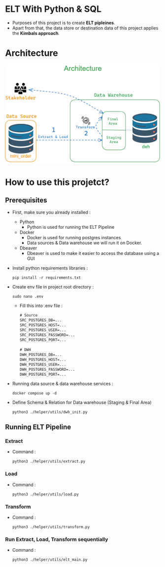 # ELT With Python & SQL

- Purposes of this project is to create **ELT pipleines**.
- Apart from that, the data store or destination data of this project applies the **Kimbals approach**.

# Architecture
![alt text](https://github.com/rahilaode/elt-with-python/blob/main/assets/architecture.png)

# How to use this projetct?
## Prerequisites
- First, make sure you already installed :
    - Python
        - Python is used for running the ELT Pipeline
    - Docker
        - Docker is used for running postgres instances
        - Data sources & Data warehouse we will run it on Docker.
    - Dbeaver
        - Dbeaver is used to make it easier to access the database using a GUI

- Install python requirements libraries :
  ```
  pip install -r requirements.txt
  ```

- Create env file in project root directory :
  ```
  sudo nano .env
  ```
  - Fill this into .env file :
    ```
    # Source
    SRC_POSTGRES_DB=...
    SRC_POSTGRES_HOST=...
    SRC_POSTGRES_USER=...
    SRC_POSTGRES_PASSWORD=...
    SRC_POSTGRES_PORT=...

    # DWH
    DWH_POSTGRES_DB=...
    DWH_POSTGRES_HOST=...
    DWH_POSTGRES_USER=...
    DWH_POSTGRES_PASSWORD=...
    DWH_POSTGRES_PORT=...
    ```

- Running data source & data warehouse services :
  ```
  docker compose up -d
  ```

- Define Schema & Relation for Data warehouse (Staging & Final Area)
  ```
  python3 ./helper/utils/dwh_init.py
  ```

## Running ELT Pipeline
### Extract
- Command :
  ```
  python3 ./helper/utils/extract.py
  ```

### Load
- Command :
  ```
  python3 ./helper/utils/load.py
  ```

### Transform
- Command :
  ```
  python3 ./helper/utils/transform.py
  ```

### Run Extract, Load, Transform sequentially
- Command :
  ```
  python3 ./helper/utils/elt_main.py
  ```